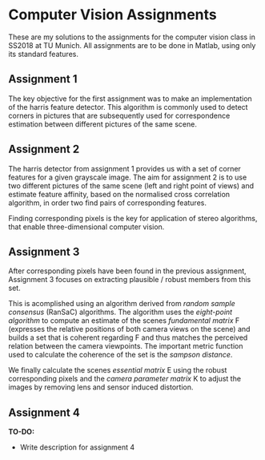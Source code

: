 # Computer Vision Assignments

These are my solutions to the assignments for the computer vision class in SS2018 at TU Munich. All assignments are to be done in Matlab, using only its standard features.

## Assignment 1
The key objective for the first assignment was to make an implementation of the harris feature detector. This algorithm is commonly used to detect corners in pictures that are subsequently used for correspondence estimation between different pictures of the same scene.

## Assignment 2
The harris detector from assignment 1 provides us with a set of corner features for a given grayscale image. The aim for assignment 2 is to use two different pictures of the same scene (left and right point of views) and estimate feature affinity, based on the normalised cross correlation algorithm, in order two find pairs of corresponding features.

Finding corresponding pixels is the key for application of stereo algorithms, that enable three-dimensional computer vision.

## Assignment 3
After corresponding pixels have been found in the previous assignment, Assignment 3 focuses on extracting plausible / robust members from this set.

This is acomplished using an algorithm derived from *random sample consensus* (RanSaC) algorithms. The algorithm uses the *eight-point algorithm* to compute an estimate of the scenes *fundamental matrix* F (expresses the relative positions of both camera views on the scene) and builds a set that is coherent regarding F and thus matches the perceived relation between the camera viewpoints. The important metric function used to calculate the coherence of the set is the *sampson distance*.

We finally calculate the scenes *essential matrix* E using the robust corresponding pixels and the *camera parameter matrix* K to adjust the images by removing lens and sensor induced distortion.

## Assignment 4
**TO-DO:**
* Write description for assignment 4
